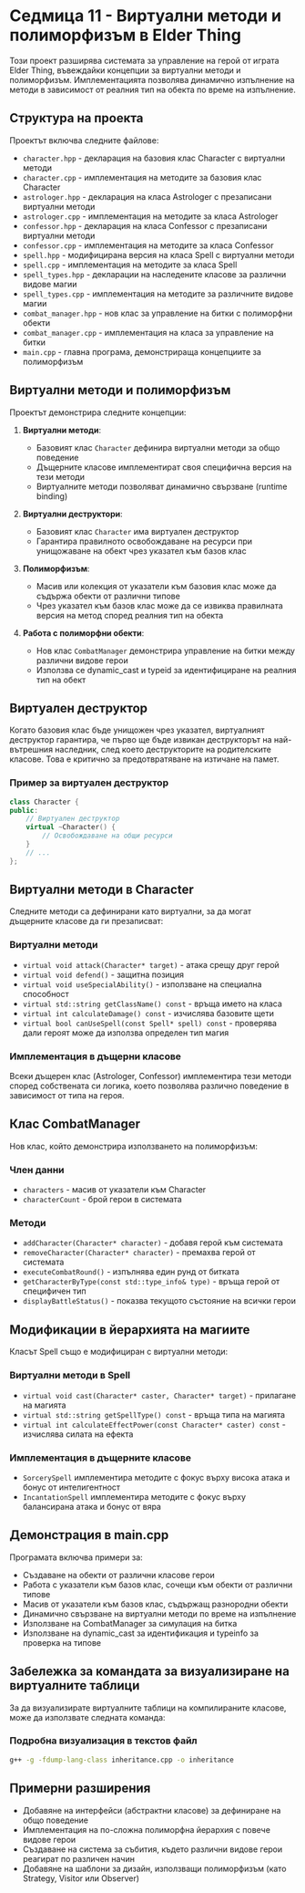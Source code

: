 # Седмица 11 - Виртуални методи и полиморфизъм в Elder Thing

Този проект разширява системата за управление на герой от играта Elder Thing, въвеждайки концепции за виртуални методи и полиморфизъм. Имплементацията позволява динамично изпълнение на методи в зависимост от реалния тип на обекта по време на изпълнение.

## Структура на проекта

Проектът включва следните файлове:
- `character.hpp` - декларация на базовия клас Character с виртуални методи
- `character.cpp` - имплементация на методите за базовия клас Character
- `astrologer.hpp` - декларация на класа Astrologer с презаписани виртуални методи
- `astrologer.cpp` - имплементация на методите за класа Astrologer
- `confessor.hpp` - декларация на класа Confessor с презаписани виртуални методи
- `confessor.cpp` - имплементация на методите за класа Confessor
- `spell.hpp` - модифицирана версия на класа Spell с виртуални методи
- `spell.cpp` - имплементация на методите за класа Spell
- `spell_types.hpp` - декларации на наследените класове за различни видове магии
- `spell_types.cpp` - имплементация на методите за различните видове магии
- `combat_manager.hpp` - нов клас за управление на битки с полиморфни обекти
- `combat_manager.cpp` - имплементация на класа за управление на битки
- `main.cpp` - главна програма, демонстрираща концепциите за полиморфизъм

## Виртуални методи и полиморфизъм

Проектът демонстрира следните концепции:

1. **Виртуални методи**:
   - Базовият клас `Character` дефинира виртуални методи за общо поведение
   - Дъщерните класове имплементират своя специфична версия на тези методи
   - Виртуалните методи позволяват динамично свързване (runtime binding)

2. **Виртуални деструктори**:
   - Базовият клас `Character` има виртуален деструктор
   - Гарантира правилното освобождаване на ресурси при унищожаване на обект чрез указател към базов клас

3. **Полиморфизъм**:
   - Масив или колекция от указатели към базовия клас може да съдържа обекти от различни типове
   - Чрез указател към базов клас може да се извиква правилната версия на метод според реалния тип на обекта

4. **Работа с полиморфни обекти**:
   - Нов клас `CombatManager` демонстрира управление на битки между различни видове герои
   - Използва се dynamic_cast и typeid за идентифициране на реалния тип на обект

## Виртуален деструктор

Когато базовия клас бъде унищожен чрез указател, виртуалният деструктор гарантира, че първо ще бъде извикан деструкторът на най-вътрешния наследник, след което деструкторите на родителските класове. Това е критично за предотвратяване на изтичане на памет.

### Пример за виртуален деструктор
```cpp
class Character {
public:
    // Виртуален деструктор
    virtual ~Character() {
        // Освобождаване на общи ресурси
    }
    // ...
};
```

## Виртуални методи в Character

Следните методи са дефинирани като виртуални, за да могат дъщерните класове да ги презаписват:

### Виртуални методи
- `virtual void attack(Character* target)` - атака срещу друг герой
- `virtual void defend()` - защитна позиция
- `virtual void useSpecialAbility()` - използване на специална способност
- `virtual std::string getClassName() const` - връща името на класа
- `virtual int calculateDamage() const` - изчислява базовите щети
- `virtual bool canUseSpell(const Spell* spell) const` - проверява дали героят може да използва определен тип магия

### Имплементация в дъщерни класове
Всеки дъщерен клас (Astrologer, Confessor) имплементира тези методи според собствената си логика, което позволява различно поведение в зависимост от типа на героя.

## Клас CombatManager

Нов клас, който демонстрира използването на полиморфизъм:

### Член данни
- `characters` - масив от указатели към Character
- `characterCount` - брой герои в системата

### Методи
- `addCharacter(Character* character)` - добавя герой към системата
- `removeCharacter(Character* character)` - премахва герой от системата
- `executeCombatRound()` - изпълнява един рунд от битката
- `getCharacterByType(const std::type_info& type)` - връща герой от специфичен тип
- `displayBattleStatus()` - показва текущото състояние на всички герои

## Модификации в йерархията на магиите

Класът Spell също е модифициран с виртуални методи:

### Виртуални методи в Spell
- `virtual void cast(Character* caster, Character* target)` - прилагане на магията
- `virtual std::string getSpellType() const` - връща типа на магията
- `virtual int calculateEffectPower(const Character* caster) const` - изчислява силата на ефекта

### Имплементация в дъщерните класове
- `SorcerySpell` имплементира методите с фокус върху висока атака и бонус от интелигентност
- `IncantationSpell` имплементира методите с фокус върху балансирана атака и бонус от вяра

## Демонстрация в main.cpp

Програмата включва примери за:
- Създаване на обекти от различни класове герои
- Работа с указатели към базов клас, сочещи към обекти от различни типове
- Масив от указатели към базов клас, съдържащ разнородни обекти
- Динамично свързване на виртуални методи по време на изпълнение
- Използване на CombatManager за симулация на битка
- Използване на dynamic_cast за идентификация и typeinfo за проверка на типове

## Забележка за командата за визуализиране на виртуалните таблици

За да визуализирате виртуалните таблици на компилираните класове, може да използвате следната команда:

### Подробна визуализация в текстов файл
```bash
g++ -g -fdump-lang-class inheritance.cpp -o inheritance
```

## Примерни разширения
- Добавяне на интерфейси (абстрактни класове) за дефиниране на общо поведение
- Имплементация на по-сложна полиморфна йерархия с повече видове герои
- Създаване на система за събития, където различни видове герои реагират по различен начин
- Добавяне на шаблони за дизайн, използващи полиморфизъм (като Strategy, Visitor или Observer)